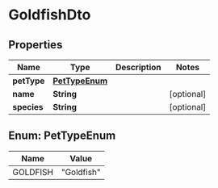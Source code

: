 

# GoldfishDto


## Properties

| Name | Type | Description | Notes |
|------------ | ------------- | ------------- | -------------|
|**petType** | [**PetTypeEnum**](#PetTypeEnum) |  |  |
|**name** | **String** |  |  [optional] |
|**species** | **String** |  |  [optional] |



## Enum: PetTypeEnum

| Name | Value |
|---- | -----|
| GOLDFISH | &quot;Goldfish&quot; |



